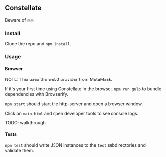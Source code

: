 ## Constellate

Beware of 🔥🔥

### Install

Clone the repo and `npm install`.

### Usage

#### Browser

NOTE: This uses the web3 provider from MetaMask.

If it's your first time using Constellate in the browser, `npm run gulp` to bundle dependencies with Browserify.

`npm start` should start the http-server and open a browser window.

Click on `main.html` and open developer tools to see console logs.

TODO: walkthrough

#### Tests

`npm test` should write JSON instances to the `test` subdirectories and validate them.
